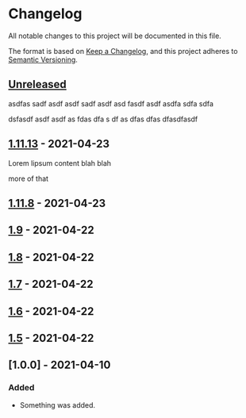 # Changelog

All notable changes to this project will be documented in this file.

The format is based on [Keep a Changelog](https://keepachangelog.com/en/1.0.0/),
and this project adheres to [Semantic Versioning](https://semver.org/spec/v2.0.0.html).

## [Unreleased]

asdfas
sadf asdf asdf 
sadf asdf 
asd fasdf asdf asdfa sdfa sdfa

dsfasdf asdf asdf
 as
 fdas 
 dfa
 s df
 as dfas
 dfas
 dfasdfasdf


## [1.11.13] - 2021-04-23

Lorem lipsum content blah blah

more of that

## [1.11.8] - 2021-04-23

## [1.9] - 2021-04-22

## [1.8] - 2021-04-22

## [1.7] - 2021-04-22

## [1.6] - 2021-04-22

## [1.5] - 2021-04-22

## [1.0.0] - 2021-04-10

### Added

-   Something was added.

[Unreleased]: https://github.com/bUnit-dev/workflows/compare/1.11.13...HEAD

[1.11.13]: https://github.com/bUnit-dev/workflows/compare/1.11.8...1.11.13

[1.11.8]: https://github.com/bUnit-dev/workflows/compare/1.9...1.11.8

[1.9]: https://github.com/bUnit-dev/workflows/compare/1.8...1.9

[1.8]: https://github.com/bUnit-dev/workflows/compare/1.7...1.8

[1.7]: https://github.com/bUnit-dev/workflows/compare/1.6...1.7

[1.6]: https://github.com/bUnit-dev/workflows/compare/1.5...1.6

[1.5]: https://github.com/bUnit-dev/workflows/compare/1.0.0...1.5
